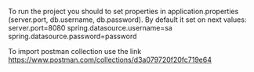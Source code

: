 To run the project you should to set properties in application.properties (server.port, db.username, db.password).
By default it set on next values:
server.port=8080
spring.datasource.username=sa
spring.datasource.password=password

To import postman collection use the link https://www.postman.com/collections/d3a079720f20fc719e64
